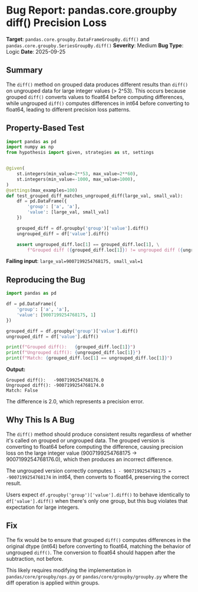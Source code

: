# Bug Report: pandas.core.groupby diff() Precision Loss

**Target**: `pandas.core.groupby.DataFrameGroupBy.diff()` and `pandas.core.groupby.SeriesGroupBy.diff()`
**Severity**: Medium
**Bug Type**: Logic
**Date**: 2025-09-25

## Summary

The `diff()` method on grouped data produces different results than `diff()` on ungrouped data for large integer values (> 2^53). This occurs because grouped `diff()` converts values to float64 before computing differences, while ungrouped `diff()` computes differences in int64 before converting to float64, leading to different precision loss patterns.

## Property-Based Test

```python
import pandas as pd
import numpy as np
from hypothesis import given, strategies as st, settings


@given(
    st.integers(min_value=2**53, max_value=2**60),
    st.integers(min_value=-1000, max_value=1000),
)
@settings(max_examples=100)
def test_grouped_diff_matches_ungrouped_diff(large_val, small_val):
    df = pd.DataFrame({
        'group': ['a', 'a'],
        'value': [large_val, small_val]
    })

    grouped_diff = df.groupby('group')['value'].diff()
    ungrouped_diff = df['value'].diff()

    assert ungrouped_diff.loc[1] == grouped_diff.loc[1], \
        f"Grouped diff ({grouped_diff.loc[1]}) != ungrouped diff ({ungrouped_diff.loc[1]}) for values {large_val}, {small_val}"
```

**Failing input**: `large_val=9007199254768175, small_val=1`

## Reproducing the Bug

```python
import pandas as pd

df = pd.DataFrame({
    'group': ['a', 'a'],
    'value': [9007199254768175, 1]
})

grouped_diff = df.groupby('group')['value'].diff()
ungrouped_diff = df['value'].diff()

print(f"Grouped diff():   {grouped_diff.loc[1]}")
print(f"Ungrouped diff(): {ungrouped_diff.loc[1]}")
print(f"Match: {grouped_diff.loc[1] == ungrouped_diff.loc[1]}")
```

**Output:**
```
Grouped diff():   -9007199254768176.0
Ungrouped diff(): -9007199254768174.0
Match: False
```

The difference is 2.0, which represents a precision error.

## Why This Is A Bug

The `diff()` method should produce consistent results regardless of whether it's called on grouped or ungrouped data. The grouped version is converting to float64 before computing the difference, causing precision loss on the large integer value (9007199254768175 → 9007199254768176.0), which then produces an incorrect difference.

The ungrouped version correctly computes `1 - 9007199254768175 = -9007199254768174` in int64, then converts to float64, preserving the correct result.

Users expect `df.groupby('group')['value'].diff()` to behave identically to `df['value'].diff()` when there's only one group, but this bug violates that expectation for large integers.

## Fix

The fix would be to ensure that grouped `diff()` computes differences in the original dtype (int64) before converting to float64, matching the behavior of ungrouped `diff()`. The conversion to float64 should happen after the subtraction, not before.

This likely requires modifying the implementation in `pandas/core/groupby/ops.py` or `pandas/core/groupby/groupby.py` where the diff operation is applied within groups.